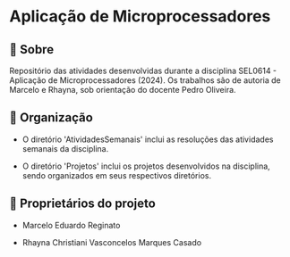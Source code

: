 <h1> Aplicação de Microprocessadores </h1>

## 🚨 Sobre

Repositório das atividades desenvolvidas durante a disciplina SEL0614 - Aplicação de Microprocessadores (2024). Os trabalhos são de autoria de Marcelo e Rhayna, sob orientação do docente Pedro Oliveira.

## 📄 Organização

- O diretório 'AtividadesSemanais' inclui as resoluções das atividades semanais da disciplina.

- O diretório 'Projetos' inclui os projetos desenvolvidos na disciplina, sendo organizados em seus respectivos diretórios.

<!-- - Quando necessário, haverá um README com instruções de compilação e execução. -->

<!-- - Quando houver demais autorias serão relatadas. -->


## 👥 Proprietários do projeto

- Marcelo Eduardo Reginato

- Rhayna Christiani Vasconcelos Marques Casado

